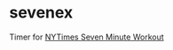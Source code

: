 # sevenex
Timer for [NYTimes Seven Minute Workout](https://www.nytimes.com/guides/well/activity/the-7-minute-workout)
